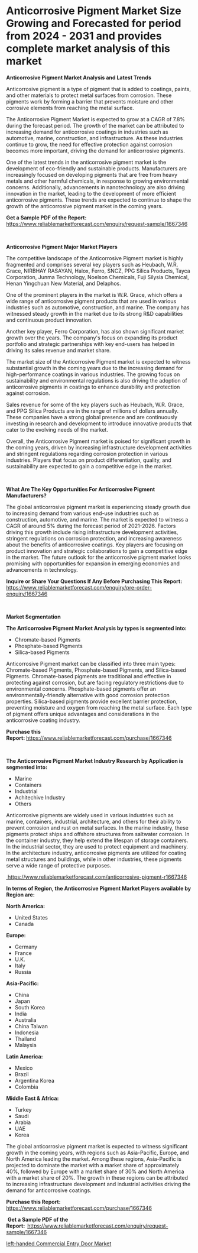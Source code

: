 <p><h1>Anticorrosive Pigment Market Size Growing and Forecasted for period from 2024 - 2031 and provides complete market analysis of this market</h1></p><p><strong>Anticorrosive Pigment Market Analysis and Latest Trends</strong></p>
<p><p>Anticorrosive pigment is a type of pigment that is added to coatings, paints, and other materials to protect metal surfaces from corrosion. These pigments work by forming a barrier that prevents moisture and other corrosive elements from reaching the metal surface.</p><p>The Anticorrosive Pigment Market is expected to grow at a CAGR of 7.8% during the forecast period. The growth of the market can be attributed to increasing demand for anticorrosive coatings in industries such as automotive, marine, construction, and infrastructure. As these industries continue to grow, the need for effective protection against corrosion becomes more important, driving the demand for anticorrosive pigments.</p><p>One of the latest trends in the anticorrosive pigment market is the development of eco-friendly and sustainable products. Manufacturers are increasingly focused on developing pigments that are free from heavy metals and other harmful chemicals, in response to growing environmental concerns. Additionally, advancements in nanotechnology are also driving innovation in the market, leading to the development of more efficient anticorrosive pigments. These trends are expected to continue to shape the growth of the anticorrosive pigment market in the coming years.</p></p>
<p><strong>Get a Sample PDF of the Report:&nbsp;</strong> <a href="https://www.reliablemarketforecast.com/enquiry/request-sample/1667346">https://www.reliablemarketforecast.com/enquiry/request-sample/1667346</a></p>
<p>&nbsp;</p>
<p><strong>Anticorrosive Pigment Major Market Players</strong></p>
<p><p>The competitive landscape of the Anticorrosive Pigment market is highly fragmented and comprises several key players such as Heubach, W.R. Grace, NIRBHAY RASAYAN, Halox, Ferro, SNCZ, PPG Silica Products, Tayca Corporation, Junma Technology, Noelson Chemicals, Fuji Silysia Chemical, Henan Yingchuan New Material, and Delaphos.</p><p>One of the prominent players in the market is W.R. Grace, which offers a wide range of anticorrosive pigment products that are used in various industries such as automotive, construction, and marine. The company has witnessed steady growth in the market due to its strong R&D capabilities and continuous product innovation.</p><p>Another key player, Ferro Corporation, has also shown significant market growth over the years. The company's focus on expanding its product portfolio and strategic partnerships with key end-users has helped in driving its sales revenue and market share.</p><p>The market size of the Anticorrosive Pigment market is expected to witness substantial growth in the coming years due to the increasing demand for high-performance coatings in various industries. The growing focus on sustainability and environmental regulations is also driving the adoption of anticorrosive pigments in coatings to enhance durability and protection against corrosion.</p><p>Sales revenue for some of the key players such as Heubach, W.R. Grace, and PPG Silica Products are in the range of millions of dollars annually. These companies have a strong global presence and are continuously investing in research and development to introduce innovative products that cater to the evolving needs of the market.</p><p>Overall, the Anticorrosive Pigment market is poised for significant growth in the coming years, driven by increasing infrastructure development activities and stringent regulations regarding corrosion protection in various industries. Players that focus on product differentiation, quality, and sustainability are expected to gain a competitive edge in the market.</p></p>
<p>&nbsp;</p>
<p><strong>What Are The Key Opportunities For Anticorrosive Pigment Manufacturers?</strong></p>
<p><p>The global anticorrosive pigment market is experiencing steady growth due to increasing demand from various end-use industries such as construction, automotive, and marine. The market is expected to witness a CAGR of around 5% during the forecast period of 2021-2026. Factors driving this growth include rising infrastructure development activities, stringent regulations on corrosion protection, and increasing awareness about the benefits of anticorrosive coatings. Key players are focusing on product innovation and strategic collaborations to gain a competitive edge in the market. The future outlook for the anticorrosive pigment market looks promising with opportunities for expansion in emerging economies and advancements in technology.</p></p>
<p><strong>Inquire or Share Your Questions If Any Before Purchasing This Report:</strong> <a href="https://www.reliablemarketforecast.com/enquiry/pre-order-enquiry/1667346">https://www.reliablemarketforecast.com/enquiry/pre-order-enquiry/1667346</a></p>
<p>&nbsp;</p>
<p><strong>Market Segmentation</strong></p>
<p><strong>The Anticorrosive Pigment Market Analysis by types is segmented into:</strong></p>
<p><ul><li>Chromate-based Pigments</li><li>Phosphate-based Pigments</li><li>Silica-based Pigments</li></ul></p>
<p><p>Anticorrosive Pigment market can be classified into three main types: Chromate-based Pigments, Phosphate-based Pigments, and Silica-based Pigments. Chromate-based pigments are traditional and effective in protecting against corrosion, but are facing regulatory restrictions due to environmental concerns. Phosphate-based pigments offer an environmentally-friendly alternative with good corrosion protection properties. Silica-based pigments provide excellent barrier protection, preventing moisture and oxygen from reaching the metal surface. Each type of pigment offers unique advantages and considerations in the anticorrosive coating industry.</p></p>
<p><strong>Purchase this Report:&nbsp;</strong><a href="https://www.reliablemarketforecast.com/purchase/1667346">https://www.reliablemarketforecast.com/purchase/1667346</a></p>
<p>&nbsp;</p>
<p><strong>The Anticorrosive Pigment Market Industry Research by Application is segmented into:</strong></p>
<p><ul><li>Marine</li><li>Containers</li><li>Industrial</li><li>Achitechive Industry</li><li>Others</li></ul></p>
<p><p>Anticorrosive pigments are widely used in various industries such as marine, containers, industrial, architecture, and others for their ability to prevent corrosion and rust on metal surfaces. In the marine industry, these pigments protect ships and offshore structures from saltwater corrosion. In the container industry, they help extend the lifespan of storage containers. In the industrial sector, they are used to protect equipment and machinery. In the architecture industry, anticorrosive pigments are utilized for coating metal structures and buildings, while in other industries, these pigments serve a wide range of protective purposes.</p></p>
<p><a href="https://www.reliablemarketforecast.com/anticorrosive-pigment-r1667346">&nbsp;https://www.reliablemarketforecast.com/anticorrosive-pigment-r1667346</a></p>
<p><strong>In terms of Region, the Anticorrosive Pigment Market Players available by Region are:</strong></p>
<p>
    <p> <strong> North America: </strong>
        <ul>
            <li>United States</li>
            <li>Canada</li>
        </ul>
        </p> 
    <p> <strong> Europe: </strong>
        <ul>
            <li>Germany</li>
            <li>France</li>
            <li>U.K.</li>
            <li>Italy</li>
            <li>Russia</li>
        </ul>
        </p> 
    <p> <strong> Asia-Pacific: </strong>
        <ul>
            <li>China</li>
            <li>Japan</li>
            <li>South Korea</li>
            <li>India</li>
            <li>Australia</li>
            <li>China Taiwan</li>
            <li>Indonesia</li>
            <li>Thailand</li>
            <li>Malaysia</li>
        </ul>
        </p> 
    <p> <strong> Latin America: </strong>
        <ul>
            <li>Mexico</li>
            <li>Brazil</li>
            <li>Argentina Korea</li>
            <li>Colombia</li>
        </ul>
        </p> 
    <p> <strong> Middle East & Africa: </strong>
        <ul>
            <li>Turkey</li>
            <li>Saudi</li>
            <li>Arabia</li>
            <li>UAE</li>
            <li>Korea</li>
        </ul>
    </p>
    </p>
<p><p>The global anticorrosive pigment market is expected to witness significant growth in the coming years, with regions such as Asia-Pacific, Europe, and North America leading the market. Among these regions, Asia-Pacific is projected to dominate the market with a market share of approximately 40%, followed by Europe with a market share of 30% and North America with a market share of 20%. The growth in these regions can be attributed to increasing infrastructure development and industrial activities driving the demand for anticorrosive coatings.</p></p>
<p><strong>Purchase this Report: </strong><a href="https://www.reliablemarketforecast.com/purchase/1667346">https://www.reliablemarketforecast.com/purchase/1667346</a></p>
<p>&nbsp;<strong>Get a Sample PDF of the Report:&nbsp;&nbsp;</strong><a href="https://www.reliablemarketforecast.com/enquiry/request-sample/1667346">https://www.reliablemarketforecast.com/enquiry/request-sample/1667346</a></p>
<p><strong></strong></p>
<p><p><a href="https://github.com/haleemasakdiya1/Market-Research-Report-List-1/blob/main/left-handed-commercial-entry-door-market.md">left-handed Commercial Entry Door Market</a></p></p>